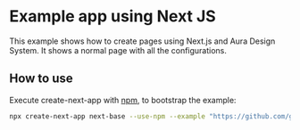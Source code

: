 # Example app using Next JS

This example shows how to create pages using Next.js and Aura Design System. It shows a normal page with all the configurations.

## How to use

Execute create-next-app with [npm](https://docs.npmjs.com/cli/init), to bootstrap the example:

```bash
npx create-next-app next-base --use-npm --example "https://github.com/garitma/aura-design-system/tree/canary/examples/next-base"
```
